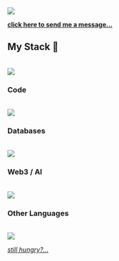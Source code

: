 <img src='https://komarev.com/ghpvc/?username=coreydemarse&color=008080' />

**[click here to send me a message...](https://coreydemarse.com/contact.html)**

## My Stack 🥞 
<br />
<img src="https://go-skill-icons.vercel.app/api/icons?i=linux,zed,git,docker,caddy" />

### Code
<br />
<img src="https://skillicons.dev/icons?i=vue,bun,ts,ruby,zig,rust" />

### Databases
<br />
<img src="https://skillicons.dev/icons?i=postgres,redis,mongodb" />

### Web3 / AI
<br />
<img src="https://go-skill-icons.vercel.app/api/icons?i=solidity,wasm,tensorflow,mojo,python&theme=dark" />

### Other Languages
<br />
<img src="https://skillicons.dev/icons?i=cs,vala,elixir,php,bash"/>

*[still hungry?...](https://github.com/stars/coreydemarse/lists/my-stack)*
